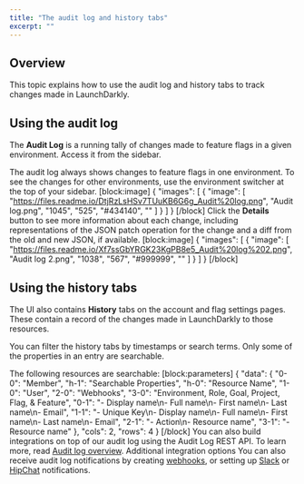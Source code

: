 ```yaml
---
title: "The audit log and history tabs"
excerpt: ""
---
```

## Overview
This topic explains how to use the audit log and history tabs to track changes made in LaunchDarkly.
## Using the audit log
The **Audit Log** is a running tally of changes made to feature flags in a given environment. Access it from the sidebar.

The audit log always shows changes to feature flags in one environment. To see the changes for other environments, use the environment switcher at the top of your sidebar.
[block:image]
{
  "images": [
    {
      "image": [
        "https://files.readme.io/DtjRzLsHSv7TUuKB6G6g_Audit%20log.png",
        "Audit log.png",
        "1045",
        "525",
        "#434140",
        ""
      ]
    }
  ]
}
[/block]
Click the **Details** button to see more information about each change, including representations of the JSON patch operation for the change and a diff from the old and new JSON, if available.
[block:image]
{
  "images": [
    {
      "image": [
        "https://files.readme.io/Xf7ssGbYRGK23KgPB8e5_Audit%20log%202.png",
        "Audit log 2.png",
        "1038",
        "567",
        "#999999",
        ""
      ]
    }
  ]
}
[/block]

## Using the history tabs
The UI also contains **History** tabs on the account and flag settings pages. These contain a record of the changes made in LaunchDarkly to those resources. 

You can filter the history tabs by timestamps or search terms. Only some of the properties in an entry are searchable. 

The following resources are searchable:
[block:parameters]
{
  "data": {
    "0-0": "Member",
    "h-1": "Searchable Properties",
    "h-0": "Resource Name",
    "1-0": "User",
    "2-0": "Webhooks",
    "3-0": "Environment, Role, Goal, Project, Flag, & Feature",
    "0-1": "- Display name\n- Full name\n- First name\n- Last name\n- Email",
    "1-1": "- Unique Key\n- Display name\n- Full name\n- First name\n- Last name\n- Email",
    "2-1": "- Action\n- Resource name",
    "3-1": "- Resource name"
  },
  "cols": 2,
  "rows": 4
}
[/block]
You can also build integrations on top of our audit log using the Audit Log REST API. To learn more, read [Audit log overview](http://apidocs.launchdarkly.com/docs/audit-log-overview).
<Callout intent="info">
  <CalloutTitle>Additional integration options</CalloutTitle>
   <CalloutDescription>You can also receive audit log notifications by creating [webhooks](./webhooks), or setting up [Slack](./slack) or [HipChat](./hipchat) notifications.</CalloutDescription>
</Callout>